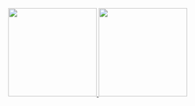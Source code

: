 <div>
  <a href= "https://github.com/lasuzukii">
  <img height= "180cm" src="https://github-readme-stats.vercel.app/api?username=lasuzukii&show_icons=true&theme=dracula&include_all_commits=true&count_private=true"/>
  <img height="180cm" src="https://github-readme-stats.vercel.app/api/top-langs/?username=lasuzukii&layout=compact&langs_count=16&theme=dracula"/>
</div>
<!--
**lasuzukii/lasuzukii** is a ✨ _special_ ✨ repository because its `README.md` (this file) appears on your GitHub profile.

Here are some ideas to get you started:

- 🔭 I’m currently working on ...
- 🌱 I’m currently learning ...
- 👯 I’m looking to collaborate on ...
- 🤔 I’m looking for help with ...
- 💬 Ask me about ...
- 📫 How to reach me: ...
- 😄 Pronouns: ...
- ⚡ Fun fact: ...
-->
